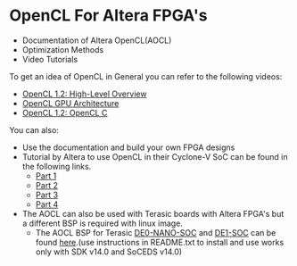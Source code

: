 # OpenCL For Altera FPGA's

  - Documentation of Altera OpenCL(AOCL)
  - Optimization Methods
  - Video Tutorials

To get an idea of OpenCL in General you can refer to the following videos:
  - [OpenCL 1.2: High-Level Overview](https://www.youtube.com/watch?v=8D6yhpiQVVI)
  - [OpenCL GPU Architecture](https://www.youtube.com/watch?v=1Yr-E9w4tGI)
  - [OpenCL 1.2: OpenCL C](https://www.youtube.com/watch?v=RKyhHonQMbw)
 
You can also:
  - Use the documentation and build your own FPGA designs
  - Tutorial by Altera to use OpenCL in their Cyclone-V SoC can be found in the following links.
    - [Part 1](https://www.youtube.com/watch?v=4PUKzI14mLY)
    - [Part 2](https://www.youtube.com/watch?v=WpcIYvQuvvo)
    - [Part 3](https://www.youtube.com/watch?v=npEUaj-MfVY)
    - [Part 4](https://www.youtube.com/watch?v=SKJR6PPeDFg)
  - The AOCL can also be used with Terasic boards with Altera FPGA's but a different BSP is required with linux image.
    - The  AOCL BSP for Terasic [DE0-NANO-SOC](http://www.terasic.com.tw/cgi-bin/page/archive.pl?Language=English&No=941) and [DE1-SOC](http://www.terasic.com.tw/cgi-bin/page/archive.pl?Language=English&No=836) can be found [here](http://l.facebook.com/l.php?u=http%3A%2F%2Fmail.terasic.com.tw%2F~david%2Fde0_nano_soc_openCL_bsp.zip&h=VAQHCKgtM).(use instructions in README.txt to install and use works only with SDK v14.0 and SoCEDS v14.0)

